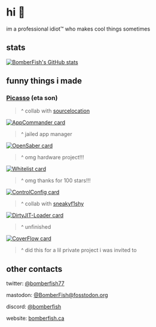 # hi 👋

im a professional idiot™ who makes cool things sometimes

## stats
[![BomberFish's GitHub stats](https://github-readme-stats.vercel.app/api?username=BomberFish&show_icons=true&theme=transparent&icon_color=a444dc&text_color=ffffff&title_color=a444dc&&bg_color=000000)](https://github.com/BomberFish)

## funny things i made

### [Picasso](https://github.com/sourcelocation/Picasso) (eta son)
> ^ collab with [sourcelocation](https://github.com/sourcelocation)


 [![AppCommander card](https://github-readme-stats.vercel.app/api/pin/?username=BomberFish&repo=AppCommander&theme=transparent&icon_color=a444dc&text_color=ffffff&title_color=a444dc&&bg_color=000000)](https://github.com/BomberFish/AppCommander)
> ^ jailed app manager


 [![OpenSaber card](https://github-readme-stats.vercel.app/api/pin/?username=BomberFish&repo=OpenSaber&theme=transparent&icon_color=a444dc&text_color=ffffff&title_color=a444dc&&bg_color=000000)](https://github.com/BomberFish/OpenSaber)
> ^ omg hardware project!!!


[![Whitelist card](https://github-readme-stats.vercel.app/api/pin/?username=BomberFish&repo=Whitelist&theme=transparent&icon_color=a444dc&text_color=ffffff&title_color=a444dc&&bg_color=000000)](https://github.com/BomberFish/Whitelist)

> ^ omg thanks for 100 stars!!!


[![ControlConfig card](https://github-readme-stats.vercel.app/api/pin/?username=BomberFish&repo=ControlConfig&theme=transparent&icon_color=a444dc&text_color=ffffff&title_color=a444dc&&bg_color=000000)](https://github.com/BomberFish/ControlConfig)

> ^ collab with [sneakyf1shy](https://github.com/f1shy-dev)

 
[![DirtyJIT-Loader card](https://github-readme-stats.vercel.app/api/pin/?username=BomberFish&repo=DirtyJIT-Loader&theme=transparent&icon_color=a444dc&text_color=ffffff&title_color=a444dc&&bg_color=000000)](https://github.com/BomberFish/DirtyJIT-Loader)

> ^ unfinished


[![CoverFlow card](https://github-readme-stats.vercel.app/api/pin/?username=BomberFish&repo=CoverFlow&theme=transparent&icon_color=a444dc&text_color=ffffff&title_color=a444dc&&bg_color=000000)](https://github.com/BomberFish/CoverFlow)

> ^ did this for a lil private project i was invited to

## other contacts

twitter: [@bomberfish77](https://twitter.com/bomberfish77)

mastodon: [@BomberFish@fosstodon.org](https://fosstodon.org/@BomberFish)

discord: [@bomberfish](https://discord.com/users/470637062870269952)

website: [bomberfish.ca](https://bomberfish.ca)
